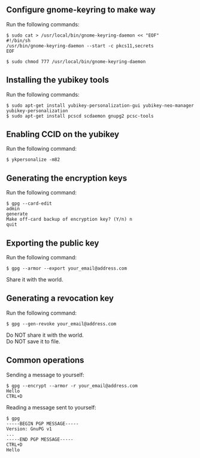 Configure gnome-keyring to make way
-----------------------------------
Run the following commands:

    $ sudo cat > /usr/local/bin/gnome-keyring-daemon << "EOF"
    #!/bin/sh
    /usr/bin/gnome-keyring-daemon --start -c pkcs11,secrets
    EOF

    $ sudo chmod 777 /usr/local/bin/gnome-keyring-daemon

Installing the yubikey tools
----------------------------
Run the following commands:

    $ sudo apt-get install yubikey-personalization-gui yubikey-neo-manager yubikey-personalization
    $ sudo apt-get install pcscd scdaemon gnupg2 pcsc-tools

Enabling CCID on the yubikey
----------------------------
Run the following command:

    $ ykpersonalize -m82

Generating the encryption keys
------------------------------
Run the following command:

    $ gpg --card-edit
    admin
    generate
    Make off-card backup of encryption key? (Y/n) n
    quit

Exporting the public key
------------------------
Run the following command:

    $ gpg --armor --export your_email@address.com

Share it with the world.

Generating a revocation key
---------------------------
Run the following command:

    $ gpg --gen-revoke your_email@address.com

Do NOT share it with the world.  
Do NOT save it to file.

Common operations
-----------------
Sending a message to yourself:

    $ gpg --encrypt --armor -r your_email@address.com
    Hello
    CTRL+D

Reading a message sent to yourself:

    $ gpg
    -----BEGIN PGP MESSAGE-----
    Version: GnuPG v1
    ...
    -----END PGP MESSAGE-----
    CTRL+D
    Hello
